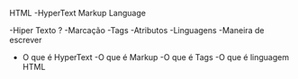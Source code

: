 HTML
-HyperText Markup Language

-Hiper Texto ?
-Marcação
-Tags
-Atributos
-Linguagens
-Maneira de escrever

- O que é HyperText
-O que é Markup
-O que é Tags
-O que é linguagem HTML
